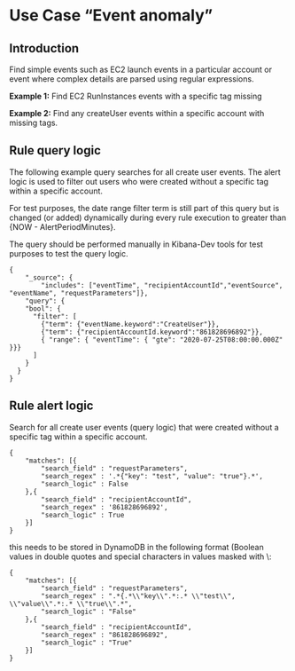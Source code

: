 # Use Case “Event anomaly”

## Introduction

Find simple events such as EC2 launch events in a particular account or
event where complex details are parsed using regular expressions.

**Example 1:**
Find EC2 RunInstances events with a specific tag missing

**Example 2:**
Find any createUser events within a specific account with missing tags.


## Rule query logic

The following example query searches for all create user events. The alert logic is used to filter out users who were created without a specific tag within a specific account.

For test purposes, the date range filter term is still part of this query but is changed (or added) dynamically during every rule execution to greater than {NOW - AlertPeriodMinutes}.

The query should be performed manually in Kibana-Dev tools for test purposes to test the query logic.  


```
{
    "_source": {
        "includes": ["eventTime", "recipientAccountId","eventSource", "eventName", "requestParameters"]},
    "query": {
    "bool": {
      "filter": [
        {"term": {"eventName.keyword":"CreateUser"}},
        {"term": {"recipientAccountId.keyword":"861828696892"}},
        { "range": { "eventTime": { "gte": "2020-07-25T08:00:00.000Z" }}}
      ] 
    }
  }
}
```

## Rule alert logic

Search for all create user events (query logic) that were created without a specific tag within a specific account. 

```
{
    "matches": [{
        "search_field" : "requestParameters",
        "search_regex" : '.*{"key": "test", "value": "true"}.*',
        "search_logic" : False
    },{
        "search_field" : "recipientAccountId",
        "search_regex" : '861828696892',
        "search_logic" : True
    }]
}
```
  
this needs to be stored in DynamoDB in the following format (Boolean values in double quotes and special characters in values masked with \\:

```   
{
    "matches": [{
        "search_field" : "requestParameters",
        "search_regex" : ".*{.*\\"key\\".*:.* \\"test\\", \\"value\\".*:.* \\"true\\".*",
        "search_logic" : "False"
    },{
        "search_field" : "recipientAccountId",
        "search_regex" : "861828696892",
        "search_logic" : "True"
    }]
}
``` 



